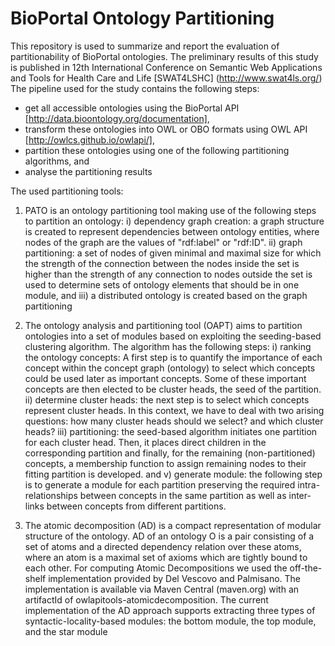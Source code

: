 # BioPortal Ontology Partitioning
This repository is used to summarize and report the evaluation of partitionability of BioPortal ontologies. The preliminary results of this study is published in 12th International Conference on Semantic Web Applications and Tools for Health Care and Life [SWAT4LSHC] (http://www.swat4ls.org/)
The pipeline used for the study contains the following steps:
 * get all accessible ontologies using the BioPortal API [http://data.bioontology.org/documentation],
 * transform these ontologies into OWL or OBO formats using OWL API [http://owlcs.github.io/owlapi/],
 * partition these ontologies using one of the following partitioning algorithms, and 
 * analyse the partitioning results
 
The used partitioning tools:
1. PATO is an ontology partitioning tool making use of the following steps to partition an ontology: i) dependency graph creation: a graph structure is created to represent dependencies between ontology entities, where nodes of the graph are the values of "rdf:label" or "rdf:ID". ii) graph partitioning: a set of nodes of given minimal and maximal size for which the strength of the connection between the nodes inside the set is higher than the strength of any connection to nodes outside the set is used to determine sets of ontology elements
that should be in one module, and iii) a distributed ontology is created based on the graph partitioning

2. The ontology analysis and partitioning tool (OAPT)  aims to partition ontologies into a set of modules based on exploiting the seeding-based clustering algorithm. The algorithm has the following steps: i) ranking the ontology concepts: A first step is to quantify the importance of each concept within the concept graph (ontology) to select which concepts could be used later as important concepts. Some of these important concepts are then elected to be cluster heads, the seed of the partition. ii) determine cluster heads: the next step is to select which concepts represent cluster heads. In this context, we have to deal with two arising questions: how many cluster heads should we select? and which cluster heads? iii) partitioning: the seed-based algorithm initiates one partition for each cluster head. Then, it places direct children in the corresponding partition and finally, for the remaining (non-partitioned) concepts, a membership function to assign remaining nodes to their fitting partition is developed. and v) generate module: the following step is to generate a module for each partition preserving the required intra-relationships between concepts in the same partition as well as inter-links between concepts from different partitions.

3. The atomic decomposition (AD) is a compact representation of modular structure of the ontology. AD of an ontology O is a pair consisting of a set of atoms and a directed dependency relation over these atoms, where an atom is a maximal set of axioms which are tightly bound to each other. For computing Atomic Decompositions we used the off-the-shelf implementation provided by Del Vescovo and Palmisano. The implementation is available via Maven Central (maven.org) with an artifactId of owlapitools-atomicdecomposition.
The current implementation of the AD approach supports extracting three types of syntactic-locality-based modules: the bottom module, the top module, and the star module


